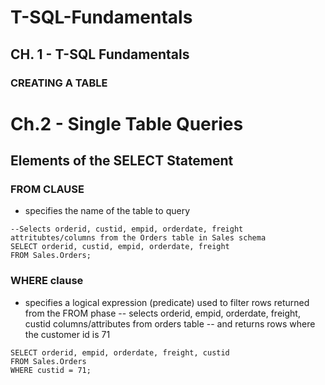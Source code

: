 # T-SQL-Fundamentals

## CH. 1 - T-SQL Fundamentals
### CREATING A TABLE



# Ch.2 - Single Table Queries
## Elements of the SELECT Statement
### FROM CLAUSE
- specifies the name of the table to query
```
--Selects orderid, custid, empid, orderdate, freight attritubtes/columns from the Orders table in Sales schema
SELECT orderid, custid, empid, orderdate, freight
FROM Sales.Orders; 
```
### WHERE clause
- specifies a logical expression (predicate) used to filter rows returned from the FROM phase
-- selects orderid, empid, orderdate, freight, custid columns/attributes from orders table 
-- and returns rows where the customer id is 71
```
SELECT orderid, empid, orderdate, freight, custid
FROM Sales.Orders
WHERE custid = 71;
```
